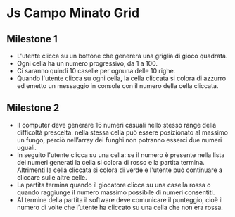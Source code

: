 # Js Campo Minato Grid

## Milestone 1
- L'utente clicca su un bottone che genererà una griglia di gioco quadrata.
- Ogni cella ha un numero progressivo, da 1 a 100.
- Ci saranno quindi 10 caselle per ognuna delle 10 righe.
- Quando l'utente clicca su ogni cella, la cella cliccata si colora di azzurro ed emetto un messaggio in console con il numero della cella cliccata.

## Milestone 2
- Il computer deve generare 16 numeri casuali nello stesso range della difficoltà prescelta. nella stessa cella può essere posizionato al massimo un fungo, perciò nell’array dei funghi non potranno esserci due numeri uguali.
- In seguito l'utente clicca su una cella: se il numero è presente nella lista dei numeri generati la cella si colora di rosso e la partita termina. Altrimenti la cella cliccata si colora di verde e l'utente può continuare a cliccare sulle altre celle.
- La partita termina quando il giocatore clicca su una casella rossa o quando raggiunge il numero massimo possibile di numeri consentiti.
- Al termine della partita il software deve comunicare il punteggio, cioè il numero di volte che l’utente ha cliccato su una cella che non era rossa.
